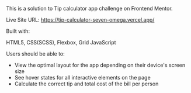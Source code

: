 This is a solution to Tip calculator app challenge on Frontend Mentor.

Live Site URL: https://tip-calculator-seven-omega.vercel.app/

Built with:

HTML5, CSS(SCSS), Flexbox, Grid JavaScript

Users should be able to:

- View the optimal layout for the app depending on their device's screen size
- See hover states for all interactive elements on the page
- Calculate the correct tip and total cost of the bill per person
